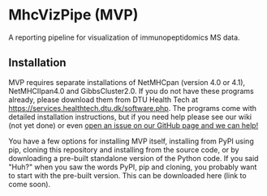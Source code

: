 # MhcVizPipe (MVP)
A reporting pipeline for visualization of immunopeptidomics MS data.

## Installation

MVP requires separate installations of NetMHCpan (version 4.0 or 4.1), NetMHCIIpan4.0 and GibbsCluster2.0.
If you do not have these programs already, please download them from DTU Health Tech at
https://services.healthtech.dtu.dk/software.php. The programs come with detailed installation instructions, but
if you need help please see our wiki (not yet done) or even
[open an issue on our GitHub page and we can help!](https://github.com/kevinkovalchik/MhcVizPipe/issues)

You have a few options for installing MVP itself, installing from PyPI using pip, cloning this repository
and installing from the source code, or by downloading a pre-built standalone
version of the Python code. If you said "Huh?" when you saw the words PyPI, pip and cloning, you probably want to
start with the pre-built version. This can be downloaded here (link to come soon).